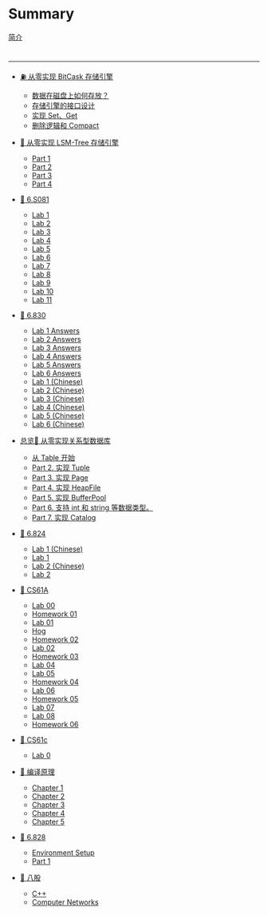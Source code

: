 # Summary

[简介](README.md)

#

---

<!-- - [使用 C++23 从零实现 Leveldb](leveldb-cpp23/README.md) -->
<!--     - [C++23环境配置](leveldb-cpp23/ch1.md) -->
<!--         - [GCC11 安装并运行](leveldb-cpp23/ch3.md) -->
<!--         - [Cmake 安装和实践](leveldb-cpp23/ch4.md) -->
<!--     - [运行Leveldb](leveldb-cpp23/ch2.md) -->
<!--         - [下载，编译和运行](leveldb-cpp23/ch3.md) -->
<!--         - [修改](leveldb-cpp23/ch4.md) -->
<!--     - [CPP](leveldb-cpp23/) -->
<!--     - [auto](leveldb-cpp23/) -->
<!--     - [auto](leveldb-cpp23/) -->

- [⛽ 从零实现 BitCask 存储引擎](bitcask/README.md)
    - [数据在磁盘上如何存放？](bitcask/ch1.md)
    - [存储引擎的接口设计](bitcask/ch2.md)
    - [实现 Set、Get](bitcask/ch3.md)
    - [删除逻辑和 Compact ](bitcask/ch4.md)

- [🧊 从零实现 LSM-Tree 存储引擎](lsm/README.md)
    - [Part 1](lsm/ch1.md)
    - [Part 2](lsm/ch2.md)
    - [Part 3](lsm/ch3.md)
    - [Part 4](lsm/ch4.md)


- [🦄 6.S081](6.S081/0-summary.md)
    - [Lab 1](6.S081/1-lab1.md)
    - [Lab 2](6.S081/2-lab2.md)
    - [Lab 3](6.S081/3-lab3.md)
    - [Lab 4](6.S081/4-lab4.md)
    - [Lab 5](6.S081/5-lab5.md)
    - [Lab 6](6.S081/6-lab6.md)
    - [Lab 7](6.S081/7-lab7.md)
    - [Lab 8](6.S081/8-lab8.md)
    - [Lab 9](6.S081/9-lab9.md)
    - [Lab 10](6.S081/10-lab10.md)
    - [Lab 11](6.S081/11-lab11.md)

- [🎡 6.830](6.830/1-lab0.md)
    - [Lab 1 Answers](6.830/ans/2-lab1-ans.md)
    - [Lab 2 Answers](6.830/ans/3-lab2-ans.md)
    - [Lab 3 Answers](6.830/ans/4-lab3-ans.md)
    - [Lab 4 Answers](6.830/ans/5-lab4-ans.md)
    - [Lab 5 Answers](6.830/ans/6-lab5-ans.md)
    - [Lab 6 Answers](6.830/ans/7-lab6-ans.md)
    - [Lab 1 (Chinese)](6.830/cn/2-lab1.md)
    - [Lab 2 (Chinese)](6.830/cn/3-lab2.md)
    - [Lab 3 (Chinese)](6.830/cn/4-lab3.md)
    - [Lab 4 (Chinese)](6.830/cn/5-lab4.md)
    - [Lab 5 (Chinese)](6.830/cn/6-lab5.md)
    - [Lab 6 (Chinese)](6.830/cn/7-lab6.md)

- [总览🤖 从零实现关系型数据库](abyssdb/p0.md)
    - [从 Table 开始](abyssdb/p1.md)
    - [Part 2. 实现 Tuple](abyssdb/p2.md)
    - [Part 3. 实现 Page](abyssdb/p3.md)
    - [Part 4. 实现 HeapFile](abyssdb/p4.md)
    - [Part 5. 实现 BufferPool](abyssdb/p5.md)
    - [Part 6. 支持 int 和 string 等数据类型。](abyssdb/p6.md)
    - [Part 7. 实现 Catalog](abyssdb/p7.md)

- [🎉 6.824](6.824/0-lab0.md)
    - [Lab 1 (Chinese)](6.824/1-lab1-cn.md)
    - [Lab 1](6.824/1-lab1.md)
    - [Lab 2 (Chinese)](6.824/2-lab2-cn.md)
    - [Lab 2](6.824/2-lab2.md)

- [🤡 CS61A](cs61a/0-summary.md)
    - [Lab 00](cs61a/1-lab00.md)
    - [Homework 01](cs61a/2-hw01.md)
    - [Lab 01](cs61a/3-lab01.md)
    - [Hog](cs61a/4-hog.md)
    - [Homework 02](cs61a/5-hw02.md)
    - [Lab 02](cs61a/6-lab02.md)
    - [Homework 03](cs61a/7-hw03.md)
    - [Lab 04](cs61a/8-lab04.md)
    - [Lab 05](cs61a/9-lab05.md)
    - [Homework 04](cs61a/10-hw04.md)
    - [Lab 06](cs61a/11-lab06.md)
    - [Homework 05](cs61a/12-hw05.md)
    - [Lab 07](cs61a/13-lab07.md)
    - [Lab 08](cs61a/14-lab08.md)
    - [Homework 06](cs61a/15-hw06.md)

- [🤖 CS61c](cs61c/1-summary.md)
    - [Lab 0](cs61c/2-lab0.md)

- [🐉 编译原理](compile/ch0.md)
    - [Chapter 1](compile/ch1.md)
    - [Chapter 2](compile/ch2.md)
    - [Chapter 3](compile/ch3.md)
    - [Chapter 4](compile/ch4.md)
    - [Chapter 5](compile/ch5.md)

- [🧁 6.828](6.828/0-sum.md)
    - [Environment Setup](6.828/1-env.md)
    - [Part 1](6.828/1-part1.md)

- [🍼 八股](review/1_go.md)
    - [C++](review/2_cpp.md)
    - [Computer Networks](review/3_cn.md)